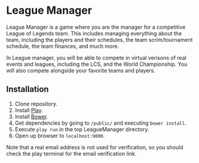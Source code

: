 League Manager
==============
League Manager is a game where you are the manager for a competitive League of Legends team.
This includes managing everything about the team, including the players and their schedules,
the team scrim/tournament schedule, the team finances, and much more.

In League manager, you will be able to compete in virtual verisons of real events and leagues,
including the LCS, and the World Championship. You will also compete alongside your favorite
teams and players.

Installation
------------
1. Clone repository.
2. Install [Play](http://www.playframework.com/documentation/2.2.1/Installing).
3. Install [Bower](http://bower.io).
4. Get dependencies by going to `/public/` and executing `bower install`.
5. Execute `play run` in the top LeagueManager directory.
6. Open up browser to `localhost:9000`.

Note that a real email address is not used for verification, so you should check the play terminal for the email verification link.